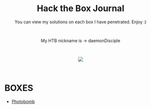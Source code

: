 <h1 align = center> Hack the Box Journal </h1>
<p align = center>You can view my solutions on each box I have penetrated. Enjoy :) </p><br/>
<p align = center> My HTB nickname is -> daemonDisciple </p><br/>
<p align = center><img align = center src = https://thumbs.gfycat.com/RigidPleasantChicken-size_restricted.gif></p>

<br/>

# BOXES
- [Photobomb](/Boxes/Photobomb.md)
